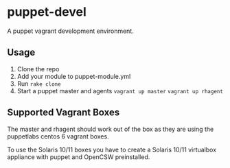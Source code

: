 # puppet-devel

A puppet vagrant development environment.

## Usage

1) Clone the repo
2) Add your module to puppet-module.yml
3) Run `rake clone`
4) Start a puppet master and agents
   `vagrant up master`
   `vagrant up rhagent`
   
## Supported Vagrant Boxes

The master and rhagent should work out of the box as they are using the puppetlabs
centos 6 vagrant boxes.

To use the Solaris 10/11 boxes you have to create a Solaris 10/11 virtualbox appliance with puppet and OpenCSW preinstalled.
